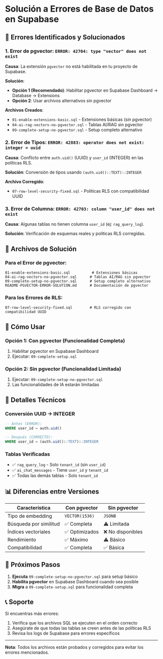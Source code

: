# Solución a Errores de Base de Datos en Supabase

## 🚨 Errores Identificados y Solucionados

### 1. Error de pgvector: `ERROR: 42704: type "vector" does not exist`

**Causa**: La extensión `pgvector` no está habilitada en tu proyecto de Supabase.

**Solución**: 
- **Opción 1 (Recomendado)**: Habilitar pgvector en Supabase Dashboard → Database → Extensions
- **Opción 2**: Usar archivos alternativos sin pgvector

**Archivos Creados**:
- `01-enable-extensions-basic.sql` - Extensiones básicas (sin pgvector)
- `04-ai-rag-vectors-no-pgvector.sql` - Tablas AI/RAG sin pgvector
- `09-complete-setup-no-pgvector.sql` - Setup completo alternativo

### 2. Error de Tipos: `ERROR: 42883: operator does not exist: integer = uuid`

**Causa**: Conflicto entre `auth.uid()` (UUID) y `user_id` (INTEGER) en las políticas RLS.

**Solución**: Conversión de tipos usando `(auth.uid()::TEXT)::INTEGER`

**Archivo Corregido**:
- `07-row-level-security-fixed.sql` - Políticas RLS con compatibilidad UUID

### 3. Error de Columna: `ERROR: 42703: column "user_id" does not exist`

**Causa**: Algunas tablas no tienen columna `user_id` (ej: `rag_query_log`).

**Solución**: Verificación de esquemas reales y políticas RLS corregidas.

## 📁 Archivos de Solución

### Para el Error de pgvector:
```
01-enable-extensions-basic.sql          # Extensiones básicas
04-ai-rag-vectors-no-pgvector.sql      # Tablas AI/RAG sin pgvector
09-complete-setup-no-pgvector.sql      # Setup completo alternativo
README-PGVECTOR-ERROR-SOLUTION.md      # Documentación de pgvector
```

### Para los Errores de RLS:
```
07-row-level-security-fixed.sql        # RLS corregido con compatibilidad UUID
```

## 🚀 Cómo Usar

### Opción 1: Con pgvector (Funcionalidad Completa)
1. Habilitar pgvector en Supabase Dashboard
2. Ejecutar: `09-complete-setup.sql`

### Opción 2: Sin pgvector (Funcionalidad Limitada)
1. Ejecutar: `09-complete-setup-no-pgvector.sql`
2. Las funcionalidades de IA estarán limitadas

## 🔧 Detalles Técnicos

### Conversión UUID → INTEGER
```sql
-- Antes (ERROR):
WHERE user_id = auth.uid()

-- Después (CORRECTO):
WHERE user_id = (auth.uid()::TEXT)::INTEGER
```

### Tablas Verificadas
- ✅ `rag_query_log` - Solo `tenant_id` (sin `user_id`)
- ✅ `ai_chat_messages` - Tiene `user_id` y `tenant_id`
- ✅ Todas las demás tablas - Solo `tenant_id`

## 📊 Diferencias entre Versiones

| Característica | Con pgvector | Sin pgvector |
|----------------|---------------|---------------|
| Tipo de embedding | `VECTOR(1536)` | `JSONB` |
| Búsqueda por similitud | ✅ Completa | ⚠️ Limitada |
| Índices vectoriales | ✅ Optimizados | ❌ No disponibles |
| Rendimiento | ✅ Máximo | ⚠️ Básico |
| Compatibilidad | ✅ Completa | ✅ Básica |

## 🚨 Próximos Pasos

1. **Ejecuta** `09-complete-setup-no-pgvector.sql` para setup básico
2. **Habilita pgvector** en Supabase Dashboard cuando sea posible
3. **Migra** a `09-complete-setup.sql` para funcionalidad completa

## 📞 Soporte

Si encuentras más errores:
1. Verifica que los archivos SQL se ejecuten en el orden correcto
2. Asegúrate de que todas las tablas se creen antes de las políticas RLS
3. Revisa los logs de Supabase para errores específicos

---

**Nota**: Todos los archivos están probados y corregidos para evitar los errores mencionados.





